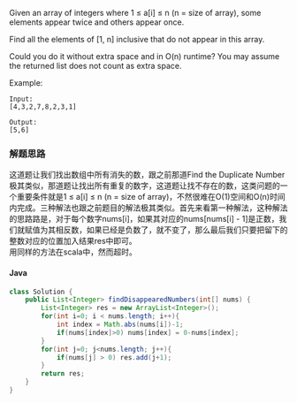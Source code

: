 Given an array of integers where 1 ≤ a[i] ≤ n (n = size of array), some elements appear twice and others appear once.

Find all the elements of [1, n] inclusive that do not appear in this array.

Could you do it without extra space and in O(n) runtime? You may assume the returned list does not count as extra space.

Example:
```
Input:
[4,3,2,7,8,2,3,1]

Output:
[5,6]
```
### 解题思路
这道题让我们找出数组中所有消失的数，跟之前那道Find the Duplicate Number极其类似，那道题让找出所有重复的数字，这道题让找不存在的数，这类问题的一个重要条件就是1 ≤ a[i] ≤ n (n = size of array)，不然很难在O(1)空间和O(n)时间内完成。三种解法也跟之前题目的解法极其类似。首先来看第一种解法，这种解法的思路路是，对于每个数字nums[i]，如果其对应的nums[nums[i] - 1]是正数，我们就赋值为其相反数，如果已经是负数了，就不变了，那么最后我们只要把留下的整数对应的位置加入结果res中即可。  
用同样的方法在scala中，然而超时。
#### Java
```java
class Solution {
    public List<Integer> findDisappearedNumbers(int[] nums) {
        List<Integer> res = new ArrayList<Integer>();
        for(int i=0; i < nums.length; i++){
            int index = Math.abs(nums[i])-1;
            if(nums[index]>0) nums[index] = 0-nums[index];
        }
        for(int j=0; j<nums.length; j++){
            if(nums[j] > 0) res.add(j+1);
        }
        return res;
    }
}
```